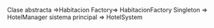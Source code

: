 Clase abstracta =>Habitacion
Factory=> HabitacionFactory
Singleton => HotelManager 
sistema principal => HotelSystem 
